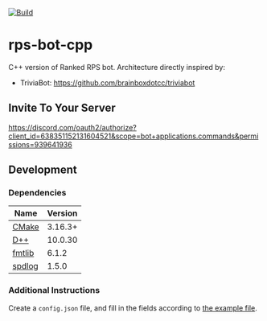 [![Build](https://github.com/tarolling/rps-bot-cpp/actions/workflows/docker-image.yml/badge.svg)](https://github.com/tarolling/rps-bot-cpp/actions/workflows/docker-image.yml)

# rps-bot-cpp

C++ version of Ranked RPS bot. Architecture directly inspired by:

- TriviaBot: <https://github.com/brainboxdotcc/triviabot>

## Invite To Your Server

<https://discord.com/oauth2/authorize?client_id=638351152131604521&scope=bot+applications.commands&permissions=939641936>

## Development

### Dependencies

| Name | Version |
| ---- | ------- |
| [CMake](https://cmake.org/) | 3.16.3+ |
| [D++](https://github.com/brainboxdotcc/DPP) | 10.0.30 |
| [fmtlib](https://github.com/fmtlib/fmt) | 6.1.2 |
| [spdlog](https://github.com/gabime/spdlog) | 1.5.0 |

### Additional Instructions

Create a `config.json` file, and fill in the fields according to [the example file](example-config.json).
